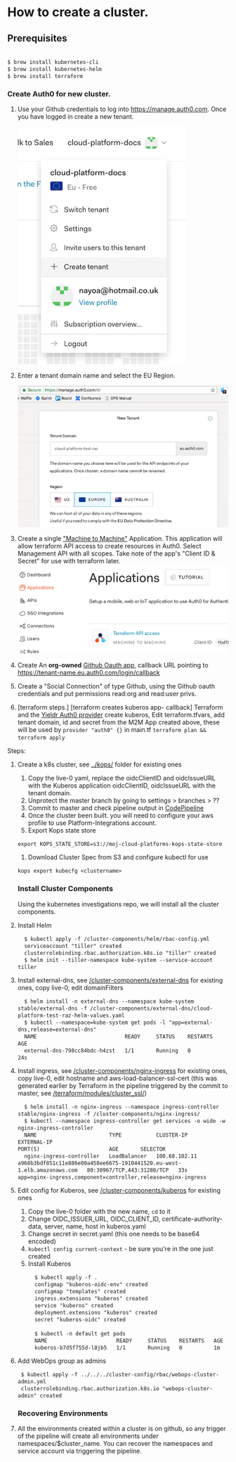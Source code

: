 # How to create a cluster.

## Prerequisites

```

$ brew install kubernetes-cli
$ brew install kubernetes-helm
$ brew install terraform

```


### Create Auth0 for new cluster.

1. Use your Github credentials to log into https://manage.auth0.com. Once you have logged in create a new tenant.

   ![create-tenant](auth0/create-tenant.png)


1. Enter a tenant domain name and select the EU Region.

   ![tenant](auth0/tenant.png)

1. Create a single ["Machine to Machine"](https://auth0.com/docs/applications/machine-to-machine) Application. This application will allow terraform API access to create resources in Auth0. Select Management API with all scopes. Take note of the app's "Client ID & Secret" for use with terraform later.
  ![m2m app](auth0/tf.png)

1. Create An **org-owned** [Github Oauth app](https://auth0.com/docs/connections/social/github), callback URL pointing to https://tenant-name.eu.auth0.com/login/callback

1. Create a "Social Connection" of type Github, using the Github oauth credentials and put permissions read:org and read:user privs.

1. [terraform steps.] [terraform creates kuberos app- callback] Terraform and the [Yieldr Auth0 provider](https://github.com/yieldr/terraform-provider-auth0) create kuberos, Edit terraform.tfvars, add tenant domain, id and secret from the M2M App created above, these will be used by `provider "auth0" {}` in main.tf  `terraform plan && terraform apply`

Steps:
1. Create a k8s cluster, see [../kops/](../kops/) folder for existing ones
   1. Copy the live-0 yaml, replace the oidcClientID and oidcIssueURL with the Kuberos application oidcClientID, oidcIssueURL with the tenant domain.
   1. Unprotect the master branch by going to settings > branches > ??
   1. Commit to master and check pipeline output in [CodePipeline](https://eu-west-1.console.aws.amazon.com/codepipeline/home?region=eu-west-1#/view/cluster-creation-pipeline)
   1. Once the cluster been built. you will need to configure your aws profile to use Platform-Integrations account.
   1. Export Kops state store
   ```
   export KOPS_STATE_STORE=s3://moj-cloud-platforms-kops-state-store
   ```
   1. Download Cluster Spec from S3 and configure kubectl for use
   
   ```
   kops export kubecfg <clustername>
   ```

   ### Install Cluster Components

   Using the kubernetes investigations repo, we will install all the cluster components.

1. Install Helm
    ```
      $ kubectl apply -f /cluster-components/helm/rbac-config.yml
      serviceaccount "tiller" created
      clusterrolebinding.rbac.authorization.k8s.io "tiller" created
      $ helm init --tiller-namespace kube-system --service-account tiller
      ```
1. Install external-dns, see [/cluster-components/external-dns](/cluster-components/external-dns) for existing ones, copy live-0, edit domainFilters
    ```
      $ helm install -n external-dns --namespace kube-system stable/external-dns -f /cluster-components/external-dns/cloud-platform-test-raz-helm-values.yaml
      $ kubectl --namespace=kube-system get pods -l "app=external-dns,release=external-dns"
      NAME                            READY     STATUS    RESTARTS   AGE
      external-dns-798cc84bdc-h4zst   1/1       Running   0          24s
    ```
1. Install ingress, see [/cluster-components/nginx-ingress](/cluster-components/nginx-ingress) for existing ones, copy live-0, edit hostname and aws-load-balancer-ssl-cert (this was generated earlier by Terraform in the pipeline triggered by the commit to master, see [/terraform/modules/cluster_ssl/](../terraform/modules/cluster_ssl/))
    ```
      $ helm install -n nginx-ingress --namespace ingress-controller stable/nginx-ingress -f /cluster-components/nginx-ingress/
      $ kubectl --namespace ingress-controller get services -o wide -w nginx-ingress-controller
      NAME                       TYPE           CLUSTER-IP      EXTERNAL-IP                                                               PORT(S)                      AGE       SELECTOR
      nginx-ingress-controller   LoadBalancer   100.68.102.11   a968b3bdf851c11e886e00a458ee6675-1910441520.eu-west-1.elb.amazonaws.com   80:30967/TCP,443:31280/TCP   33s       app=nginx-ingress,component=controller,release=nginx-ingress
    ```
1. Edit config for Kuberos, see [/cluster-components/kuberos](/cluster-components/kuberos) for existing ones
    1. Copy the live-0 folder with the new name, `cd` to it
    1. Change OIDC_ISSUER_URL, OIDC_CLIENT_ID, certificate-authority-data, server, name, host in kuberos.yaml
    1. Change secret in secret.yaml (this one needs to be base64 encoded)
    1. `kubectl config current-context` - be sure you're in the one just created
    1. Install Kuberos
        ```
          $ kubectl apply -f .
          configmap "kuberos-oidc-env" created
          configmap "templates" created
          ingress.extensions "kuberos" created
          service "kuberos" created
          deployment.extensions "kuberos" created
          secret "kuberos-oidc" created

          $ kubectl -n default get pods
          NAME                      READY     STATUS    RESTARTS   AGE
          kuberos-b7d5f755d-l8jb5   1/1       Running   0          1m
        ```
1. Add WebOps group as admins

    ```
     $ kubectl apply -f ../../../cluster-config/rbac/webops-cluster-admin.yml
     clusterrolebinding.rbac.authorization.k8s.io "webops-cluster-admin" created

    ```

   ### Recovering Environments

1. All the environments created within a cluster is on github, so any trigger of the pipeline will create all environments under namespaces/$cluster_name. You can recover the namespaces and service account via triggering the pipeline.





